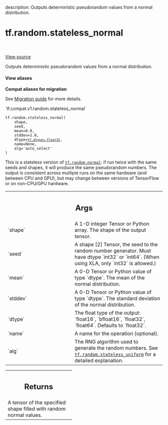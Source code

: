 description: Outputs deterministic pseudorandom values from a normal distribution.

<div itemscope itemtype="http://developers.google.com/ReferenceObject">
<meta itemprop="name" content="tf.random.stateless_normal" />
<meta itemprop="path" content="Stable" />
</div>

# tf.random.stateless_normal

<!-- Insert buttons and diff -->

<table class="tfo-notebook-buttons tfo-api nocontent" align="left">

</table>

<a target="_blank" class="external" href="/code/stable/tensorflow/python/ops/stateless_random_ops.py">View source</a>



Outputs deterministic pseudorandom values from a normal distribution.

<section class="expandable">
  <h4 class="showalways">View aliases</h4>
  <p>
<b>Compat aliases for migration</b>
<p>See
<a href="https://www.tensorflow.org/guide/migrate">Migration guide</a> for
more details.</p>
<p>`tf.compat.v1.random.stateless_normal`</p>
</p>
</section>

<pre class="devsite-click-to-copy prettyprint lang-py tfo-signature-link">
<code>tf.random.stateless_normal(
    shape,
    seed,
    mean=0.0,
    stddev=1.0,
    dtype=<a href="../../tf/dtypes.md#float32"><code>tf.dtypes.float32</code></a>,
    name=None,
    alg=&#x27;auto_select&#x27;
)
</code></pre>



<!-- Placeholder for "Used in" -->

This is a stateless version of <a href="../../tf/random/normal.md"><code>tf.random.normal</code></a>: if run twice with the
same seeds and shapes, it will produce the same pseudorandom numbers.  The
output is consistent across multiple runs on the same hardware (and between
CPU and GPU), but may change between versions of TensorFlow or on non-CPU/GPU
hardware.

<!-- Tabular view -->
 <table class="responsive fixed orange">
<colgroup><col width="214px"><col></colgroup>
<tr><th colspan="2"><h2 class="add-link">Args</h2></th></tr>

<tr>
<td>
`shape`
</td>
<td>
A 1-D integer Tensor or Python array. The shape of the output tensor.
</td>
</tr><tr>
<td>
`seed`
</td>
<td>
A shape [2] Tensor, the seed to the random number generator. Must have
dtype `int32` or `int64`. (When using XLA, only `int32` is allowed.)
</td>
</tr><tr>
<td>
`mean`
</td>
<td>
A 0-D Tensor or Python value of type `dtype`. The mean of the normal
distribution.
</td>
</tr><tr>
<td>
`stddev`
</td>
<td>
A 0-D Tensor or Python value of type `dtype`. The standard deviation
of the normal distribution.
</td>
</tr><tr>
<td>
`dtype`
</td>
<td>
The float type of the output: `float16`, `bfloat16`, `float32`,
`float64`. Defaults to `float32`.
</td>
</tr><tr>
<td>
`name`
</td>
<td>
A name for the operation (optional).
</td>
</tr><tr>
<td>
`alg`
</td>
<td>
The RNG algorithm used to generate the random numbers. See
<a href="../../tf/random/stateless_uniform.md"><code>tf.random.stateless_uniform</code></a> for a detailed explanation.
</td>
</tr>
</table>



<!-- Tabular view -->
 <table class="responsive fixed orange">
<colgroup><col width="214px"><col></colgroup>
<tr><th colspan="2"><h2 class="add-link">Returns</h2></th></tr>
<tr class="alt">
<td colspan="2">
A tensor of the specified shape filled with random normal values.
</td>
</tr>

</table>

